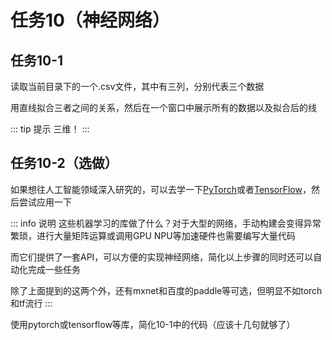 # 任务10（神经网络）
## 任务10-1
读取当前目录下的一个.csv文件，其中有三列，分别代表三个数据

用直线拟合三者之间的关系，然后在一个窗口中展示所有的数据以及拟合后的线

::: tip 提示
三维！
:::

## 任务10-2（选做）
如果想往人工智能领域深入研究的，可以去学一下[PyTorch](https://pytorch.org/)或者[TensorFlow](https://tensorflow.google.cn/)，然后尝试应用一下

::: info 说明
这些机器学习的库做了什么？对于大型的网络，手动构建会变得异常繁琐，进行大量矩阵运算或调用GPU NPU等加速硬件也需要编写大量代码

而它们提供了一套API，可以方便的实现神经网络，简化以上步骤的同时还可以自动化完成一些任务

除了上面提到的这两个外，还有mxnet和百度的paddle等可选，但明显不如torch和tf流行
:::

使用pytorch或tensorflow等库，简化10-1中的代码（应该十几句就够了）
